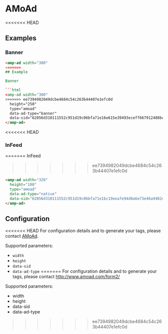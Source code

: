 <!---
Copyright 2016 The AMP HTML Authors. All Rights Reserved.

Licensed under the Apache License, Version 2.0 (the "License");
you may not use this file except in compliance with the License.
You may obtain a copy of the License at

      http://www.apache.org/licenses/LICENSE-2.0

Unless required by applicable law or agreed to in writing, software
distributed under the License is distributed on an "AS-IS" BASIS,
WITHOUT WARRANTIES OR CONDITIONS OF ANY KIND, either express or implied.
See the License for the specific language governing permissions and
limitations under the License.
-->

# AMoAd

<<<<<<< HEAD
## Examples

### Banner

```html
<amp-ad width="300" 
=======
## Example

Banner

```html
<amp-ad width="300"
>>>>>>> ee7394982049dcbe4684c54c263b44407e1efc0d
  height="250"
  type="amoad"
  data-ad-type="banner"
  data-sid="62056d310111552c951d19c06bfa71e16e615e39493eceff667912488bc576a6">
</amp-ad>
```

<<<<<<< HEAD
### InFeed
=======
InFeed
>>>>>>> ee7394982049dcbe4684c54c263b44407e1efc0d

```html
<amp-ad width="320"
  height="100"
  type="amoad"
  data-ad-type="native"
  data-sid="62056d310111552c951d19c06bfa71e1bc19eea7e94d0a6e73e46a9402dbee47">
</amp-ad>
```

## Configuration

<<<<<<< HEAD
For configuration details and to generate your tags, please contact [AMoAd](http://www.amoad.com/form2/).

Supported parameters:

- `width`
- `height`
- `data-sid`
- `data-ad-type`
=======
For configuration details and to generate your tags, please contact http://www.amoad.com/form2/

Supported parameters:

- width
- height
- data-sid
- data-ad-type
>>>>>>> ee7394982049dcbe4684c54c263b44407e1efc0d
